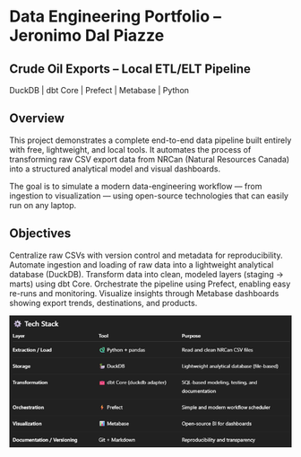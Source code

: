 # Data Engineering Portfolio – Jeronimo Dal Piazze

## Crude Oil Exports – Local ETL/ELT Pipeline
DuckDB | dbt Core | Prefect | Metabase | Python

## Overview
This project demonstrates a complete end-to-end data pipeline built entirely with free, lightweight, and local tools.
It automates the process of transforming raw CSV export data from NRCan (Natural Resources Canada) into a structured analytical model and visual dashboards.

The goal is to simulate a modern data-engineering workflow — from ingestion to visualization — using open-source technologies that can easily run on any laptop.

## Objectives
Centralize raw CSVs with version control and metadata for reproducibility.
Automate ingestion and loading of raw data into a lightweight analytical database (DuckDB).
Transform data into clean, modeled layers (staging → marts) using dbt Core.
Orchestrate the pipeline using Prefect, enabling easy re-runs and monitoring.
Visualize insights through Metabase dashboards showing export trends, destinations, and products.

![alt text](image.png)